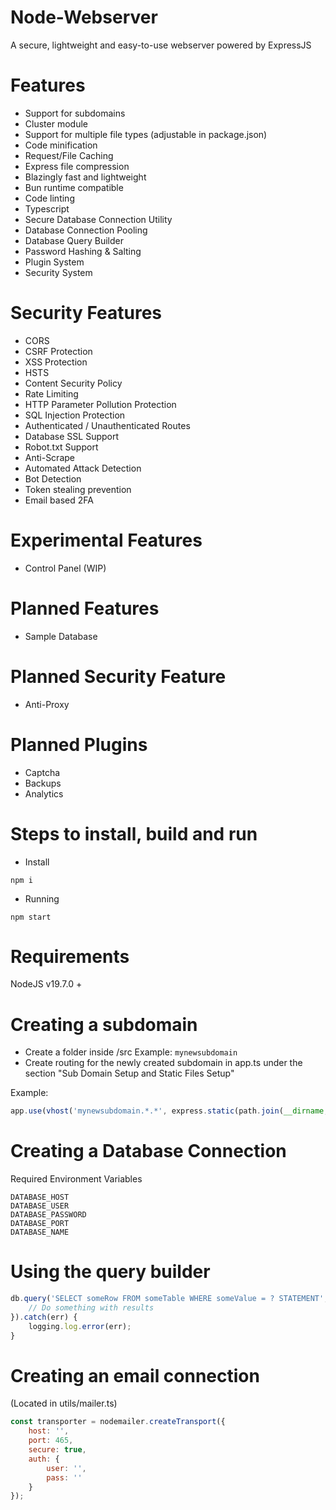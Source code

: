 # Node-Webserver
A secure, lightweight and easy-to-use webserver powered by ExpressJS

# Features
- Support for subdomains
- Cluster module
- Support for multiple file types (adjustable in package.json)
- Code minification
- Request/File Caching
- Express file compression
- Blazingly fast and lightweight
- Bun runtime compatible
- Code linting
- Typescript
- Secure Database Connection Utility
- Database Connection Pooling
- Database Query Builder
- Password Hashing & Salting
- Plugin System
- Security System

# Security Features
- CORS
- CSRF Protection
- XSS Protection
- HSTS
- Content Security Policy
- Rate Limiting
- HTTP Parameter Pollution Protection
- SQL Injection Protection
- Authenticated / Unauthenticated Routes
- Database SSL Support
- Robot.txt Support
- Anti-Scrape
- Automated Attack Detection
- Bot Detection
- Token stealing prevention
- Email based 2FA

# Experimental Features
- Control Panel (WIP)

# Planned Features
- Sample Database

# Planned Security Feature
- Anti-Proxy

# Planned Plugins
- Captcha
- Backups
- Analytics

# Steps to install, build and run
- Install
```
npm i
```
- Running
```
npm start
```

# Requirements
NodeJS v19.7.0 +

# Creating a subdomain
- Create a folder inside /src
Example: ``mynewsubdomain``
- Create routing for the newly created subdomain in app.ts under the section "Sub Domain Setup and Static Files Setup"

Example:

```js
app.use(vhost('mynewsubdomain.*.*', express.static(path.join(__dirname, '/mynewsubdomain'))));
```

# Creating a Database Connection
Required Environment Variables
```
DATABASE_HOST
DATABASE_USER
DATABASE_PASSWORD
DATABASE_PORT
DATABASE_NAME
```

# Using the query builder
```js
db.query('SELECT someRow FROM someTable WHERE someValue = ? STATEMENT', [someValue]).then((results) => {
    // Do something with results
}).catch(err) {
    logging.log.error(err);
}

```

# Creating an email connection
(Located in utils/mailer.ts)
```js
const transporter = nodemailer.createTransport({
    host: '',
    port: 465,
    secure: true,
    auth: {
        user: '',
        pass: ''
    }
});
```